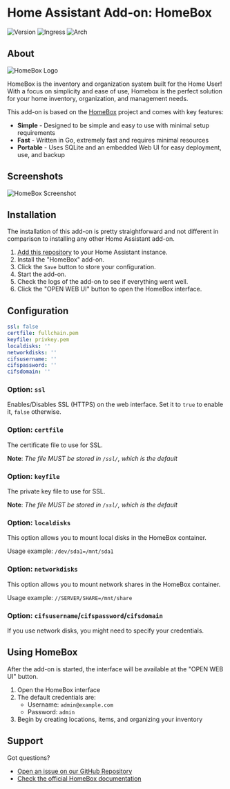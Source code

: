 # Home Assistant Add-on: HomeBox

![Version](https://img.shields.io/badge/dynamic/json?label=Version&query=%24.version&url=https%3A%2F%2Fraw.githubusercontent.com%2Fdavbebawy%2Fhassio-addons%2Fmain%2Fhomebox%2Fconfig.json)
![Ingress](https://img.shields.io/badge/dynamic/json?label=Ingress&query=%24.ingress&url=https%3A%2F%2Fraw.githubusercontent.com%2Fdavbebawy%2Fhassio-addons%2Fmain%2Fhomebox%2Fconfig.json)
![Arch](https://img.shields.io/badge/dynamic/json?color=success&label=Arch&query=%24.arch&url=https%3A%2F%2Fraw.githubusercontent.com%2Fdavbebawy%2Fhassio-addons%2Fmain%2Fhomebox%2Fconfig.json)

## About

![HomeBox Logo](https://raw.githubusercontent.com/sysadminsmedia/homebox/main/docs/public/lilbox.svg)

HomeBox is the inventory and organization system built for the Home User! With a focus on simplicity and ease of use, Homebox is the perfect solution for your home inventory, organization, and management needs.

This add-on is based on the [HomeBox](https://github.com/sysadminsmedia/homebox) project and comes with key features:

- **Simple** - Designed to be simple and easy to use with minimal setup requirements
- **Fast** - Written in Go, extremely fast and requires minimal resources
- **Portable** - Uses SQLite and an embedded Web UI for easy deployment, use, and backup

## Screenshots

![HomeBox Screenshot](https://raw.githubusercontent.com/sysadminsmedia/homebox/main/docs/public/screenshot.png)

## Installation

The installation of this add-on is pretty straightforward and not different in
comparison to installing any other Home Assistant add-on.

1. [Add this repository][repository] to your Home Assistant instance.
2. Install the "HomeBox" add-on.
3. Click the `Save` button to store your configuration.
4. Start the add-on.
5. Check the logs of the add-on to see if everything went well.
6. Click the "OPEN WEB UI" button to open the HomeBox interface.

## Configuration

```yaml
ssl: false
certfile: fullchain.pem
keyfile: privkey.pem
localdisks: ''
networkdisks: ''
cifsusername: ''
cifspassword: ''
cifsdomain: ''
```

### Option: `ssl`

Enables/Disables SSL (HTTPS) on the web interface. Set it to `true` to enable it, `false` otherwise.

### Option: `certfile`

The certificate file to use for SSL.

**Note**: _The file MUST be stored in `/ssl/`, which is the default_

### Option: `keyfile`

The private key file to use for SSL.

**Note**: _The file MUST be stored in `/ssl/`, which is the default_

### Option: `localdisks`

This option allows you to mount local disks in the HomeBox container.

Usage example: `/dev/sda1=/mnt/sda1`

### Option: `networkdisks`

This option allows you to mount network shares in the HomeBox container.

Usage example: `//SERVER/SHARE=/mnt/share`

### Option: `cifsusername`/`cifspassword`/`cifsdomain`

If you use network disks, you might need to specify your credentials.

## Using HomeBox

After the add-on is started, the interface will be available at the
"OPEN WEB UI" button.

1. Open the HomeBox interface
2. The default credentials are:
   - Username: `admin@example.com`
   - Password: `admin`
3. Begin by creating locations, items, and organizing your inventory

## Support

Got questions?

- [Open an issue on our GitHub Repository][issues]
- [Check the official HomeBox documentation][homebox-docs]

[repository]: https://github.com/davbebawy/hassio-addons
[issues]: https://github.com/davbebawy/hassio-addons/issues
[homebox-docs]: https://homebox.software/en/ 